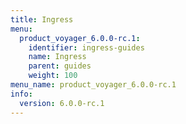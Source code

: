 ```yaml
---
title: Ingress
menu:
  product_voyager_6.0.0-rc.1:
    identifier: ingress-guides
    name: Ingress
    parent: guides
    weight: 100
menu_name: product_voyager_6.0.0-rc.1
info:
  version: 6.0.0-rc.1
---
```


